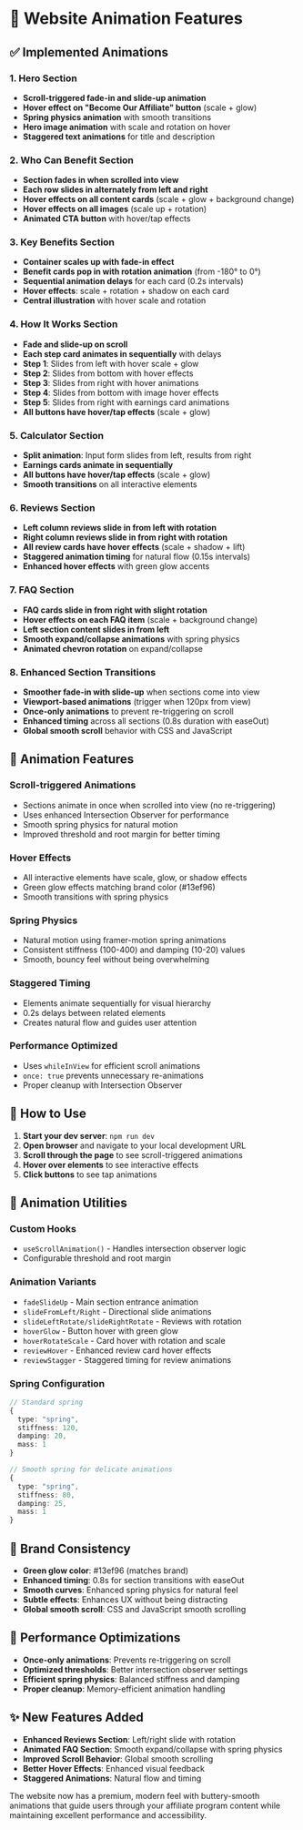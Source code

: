 # 🎨 Website Animation Features

## ✅ **Implemented Animations**

### **1. Hero Section**
- **Scroll-triggered fade-in and slide-up animation**
- **Hover effect on "Become Our Affiliate" button** (scale + glow)
- **Spring physics animation** with smooth transitions
- **Hero image animation** with scale and rotation on hover
- **Staggered text animations** for title and description

### **2. Who Can Benefit Section**
- **Section fades in when scrolled into view**
- **Each row slides in alternately from left and right**
- **Hover effects on all content cards** (scale + glow + background change)
- **Hover effects on all images** (scale up + rotation)
- **Animated CTA button** with hover/tap effects

### **3. Key Benefits Section**
- **Container scales up with fade-in effect**
- **Benefit cards pop in with rotation animation** (from -180° to 0°)
- **Sequential animation delays** for each card (0.2s intervals)
- **Hover effects**: scale + rotation + shadow on each card
- **Central illustration** with hover scale and rotation

### **4. How It Works Section**
- **Fade and slide-up on scroll**
- **Each step card animates in sequentially** with delays
- **Step 1**: Slides from left with hover scale + glow
- **Step 2**: Slides from bottom with hover effects
- **Step 3**: Slides from right with hover animations
- **Step 4**: Slides from bottom with image hover effects
- **Step 5**: Slides from right with earnings card animations
- **All buttons have hover/tap effects** (scale + glow)

### **5. Calculator Section**
- **Split animation**: Input form slides from left, results from right
- **Earnings cards animate in sequentially**
- **All buttons have hover/tap effects** (scale + glow)
- **Smooth transitions** on all interactive elements

### **6. Reviews Section**
- **Left column reviews slide in from left with rotation**
- **Right column reviews slide in from right with rotation**
- **All review cards have hover effects** (scale + shadow + lift)
- **Staggered animation timing** for natural flow (0.15s intervals)
- **Enhanced hover effects** with green glow accents

### **7. FAQ Section**
- **FAQ cards slide in from right with slight rotation**
- **Hover effects on each FAQ item** (scale + background change)
- **Left section content slides in from left**
- **Smooth expand/collapse animations** with spring physics
- **Animated chevron rotation** on expand/collapse

### **8. Enhanced Section Transitions**
- **Smoother fade-in with slide-up** when sections come into view
- **Viewport-based animations** (trigger when 120px from view)
- **Once-only animations** to prevent re-triggering on scroll
- **Enhanced timing** across all sections (0.8s duration with easeOut)
- **Global smooth scroll** behavior with CSS and JavaScript

## 🎯 **Animation Features**

### **Scroll-triggered Animations**
- Sections animate in once when scrolled into view (no re-triggering)
- Uses enhanced Intersection Observer for performance
- Smooth spring physics for natural motion
- Improved threshold and root margin for better timing

### **Hover Effects**
- All interactive elements have scale, glow, or shadow effects
- Green glow effects matching brand color (#13ef96)
- Smooth transitions with spring physics

### **Spring Physics**
- Natural motion using framer-motion spring animations
- Consistent stiffness (100-400) and damping (10-20) values
- Smooth, bouncy feel without being overwhelming

### **Staggered Timing**
- Elements animate sequentially for visual hierarchy
- 0.2s delays between related elements
- Creates natural flow and guides user attention

### **Performance Optimized**
- Uses `whileInView` for efficient scroll animations
- `once: true` prevents unnecessary re-animations
- Proper cleanup with Intersection Observer

## 🚀 **How to Use**

1. **Start your dev server**: `npm run dev`
2. **Open browser** and navigate to your local development URL
3. **Scroll through the page** to see scroll-triggered animations
4. **Hover over elements** to see interactive effects
5. **Click buttons** to see tap animations

## 🎨 **Animation Utilities**

### **Custom Hooks**
- `useScrollAnimation()` - Handles intersection observer logic
- Configurable threshold and root margin

### **Animation Variants**
- `fadeSlideUp` - Main section entrance animation
- `slideFromLeft/Right` - Directional slide animations
- `slideLeftRotate/slideRightRotate` - Reviews with rotation
- `hoverGlow` - Button hover with green glow
- `hoverRotateScale` - Card hover with rotation and scale
- `reviewHover` - Enhanced review card hover effects
- `reviewStagger` - Staggered timing for review animations

### **Spring Configuration**
```typescript
// Standard spring
{
  type: "spring",
  stiffness: 120,
  damping: 20,
  mass: 1
}

// Smooth spring for delicate animations
{
  type: "spring",
  stiffness: 80,
  damping: 25,
  mass: 1
}
```

## 🎯 **Brand Consistency**
- **Green glow color**: #13ef96 (matches brand)
- **Enhanced timing**: 0.8s for section transitions with easeOut
- **Smooth curves**: Enhanced spring physics for natural feel
- **Subtle effects**: Enhances UX without being distracting
- **Global smooth scroll**: CSS and JavaScript smooth scrolling

## 🚀 **Performance Optimizations**
- **Once-only animations**: Prevents re-triggering on scroll
- **Optimized thresholds**: Better intersection observer settings
- **Efficient spring physics**: Balanced stiffness and damping
- **Proper cleanup**: Memory-efficient animation handling

## ✨ **New Features Added**
- **Enhanced Reviews Section**: Left/right slide with rotation
- **Animated FAQ Section**: Smooth expand/collapse with spring physics
- **Improved Scroll Behavior**: Global smooth scrolling
- **Better Hover Effects**: Enhanced visual feedback
- **Staggered Animations**: Natural flow and timing

The website now has a premium, modern feel with buttery-smooth animations that guide users through your affiliate program content while maintaining excellent performance and accessibility.